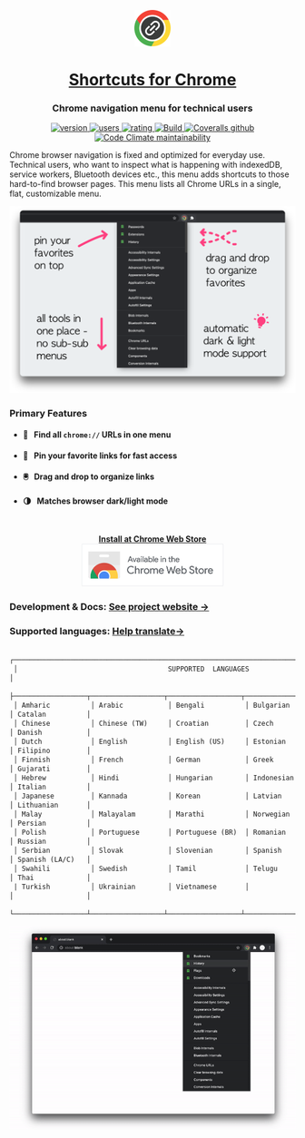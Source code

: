 <p align="center">
  <a href="https://chrome.google.com/webstore/detail/jnmekaomnicdcpgdndekkmojfomifjal">
    <img alt="Shortcuts for Chrome" src="https://raw.githubusercontent.com/MobileFirstLLC/shortcuts-for-chrome/main/assets/img/128x128.png" width="64" />
  </a>
</p>
<h1 align="center">
  <a href="https://chrome.google.com/webstore/detail/jnmekaomnicdcpgdndekkmojfomifjal">Shortcuts for Chrome</a>
</h1>

<h3 align="center">Chrome navigation menu for technical users</h3>

<p align="center">
<a href="https://chrome.google.com/webstore/detail/jnmekaomnicdcpgdndekkmojfomifjal">
<img src="https://img.shields.io/chrome-web-store/v/jnmekaomnicdcpgdndekkmojfomifjal?label=latest%20release&color=2196F3&style=flat" alt="version"/>
</a> 
<a href="https://chrome.google.com/webstore/detail/jnmekaomnicdcpgdndekkmojfomifjal">
<img src="https://img.shields.io/chrome-web-store/users/jnmekaomnicdcpgdndekkmojfomifjal?style=flat" alt="users">
</a> 
<a href="https://chrome.google.com/webstore/detail/jnmekaomnicdcpgdndekkmojfomifjal">
<img src="https://img.shields.io/chrome-web-store/stars/jnmekaomnicdcpgdndekkmojfomifjal?style=flat" alt="rating" />
</a>
<a href="https://github.com/MobileFirstLLC/shortcuts-for-chrome/actions/workflows/test.yml">
<img alt="Build" src="https://github.com/MobileFirstLLC/shortcuts-for-chrome/actions/workflows/test.yml/badge.svg">
</a>
<a href="https://coveralls.io/github/MobileFirstLLC/shortcuts-for-chrome">
<img alt="Coveralls github" src="https://img.shields.io/coveralls/github/MobileFirstLLC/shortcuts-for-chrome?style=flat">
</a>
<a href="https://codeclimate.com/github/MobileFirstLLC/shortcuts-for-chrome/maintainability">
<img alt="Code Climate maintainability" src="https://img.shields.io/codeclimate/maintainability/MobileFirstLLC/shortcuts-for-chrome?style=flat">
</a>
</p>

Chrome browser navigation is fixed and optimized for everyday use. Technical users, who want to inspect what is happening with indexedDB, service workers, Bluetooth devices etc., this menu adds shortcuts to those hard-to-find browser pages. This menu lists all Chrome URLs in a single, flat, customizable menu.

<p align="center">
<img width="650" class="feature" src='https://raw.githubusercontent.com/MobileFirstLLC/shortcuts-for-chrome/main/assets/screenshot.png' />
</p>

### Primary Features

- #### 💯 &nbsp; Find all `chrome://` URLs in one menu

- #### 📍 &nbsp; Pin your favorite links for fast access

- #### 🖲️ &nbsp; Drag and drop to organize links

- #### 🌗 &nbsp; Matches browser dark/light mode

<br/>

<p align="center">
<strong><a href="https://chrome.google.com/webstore/detail/jnmekaomnicdcpgdndekkmojfomifjal">Install at Chrome Web Store</a></strong>
<br/>
<a href="https://chrome.google.com/webstore/detail/jnmekaomnicdcpgdndekkmojfomifjal">
   <img alt="install at chrome web store" width="250" 
   src="https://raw.githubusercontent.com/MobileFirstLLC/shortcuts-for-chrome/main/assets/badge.png"/>
</a>
</p>

### Development & Docs: **[See project website &rarr;](https://oss.mobilefirst.me/shortcuts-for-chrome/)**

### Supported languages: **[Help translate&rarr;](https://poeditor.com/join/project?hash=c2ihN8duR2)**

```
 ┌──────────────────────────────────────────────────────────────────────────────────────────────┐
 │                                     SUPPORTED  LANGUAGES                                     │
 ├──────────────────┬──────────────────┬──────────────────┬──────────────────┬──────────────────┤
 │ Amharic          │ Arabic           │ Bengali          │ Bulgarian        │ Catalan          │ 
 │ Chinese          │ Chinese (TW)     │ Croatian         │ Czech            │ Danish           │
 │ Dutch            │ English          │ English (US)     │ Estonian         │ Filipino         │
 │ Finnish          │ French           │ German           │ Greek            │ Gujarati         │
 │ Hebrew           │ Hindi            │ Hungarian        │ Indonesian       │ Italian          │
 │ Japanese         │ Kannada          │ Korean           │ Latvian          │ Lithuanian       │
 │ Malay            │ Malayalam        │ Marathi          │ Norwegian        │ Persian          │
 │ Polish           │ Portuguese       │ Portuguese (BR)  │ Romanian         │ Russian          │
 │ Serbian          │ Slovak           │ Slovenian        │ Spanish          │ Spanish (LA/C)   │
 │ Swahili          │ Swedish          │ Tamil            │ Telugu           │ Thai             │
 | Turkish          │ Ukrainian        │ Vietnamese       │                  │                  │
 └──────────────────┴──────────────────┴──────────────────┴──────────────────┴──────────────────┘
```

<p align="center">
<img width="700" class="feature" src='https://raw.githubusercontent.com/MobileFirstLLC/shortcuts-for-chrome/main/assets/preview.gif' />
</p>

